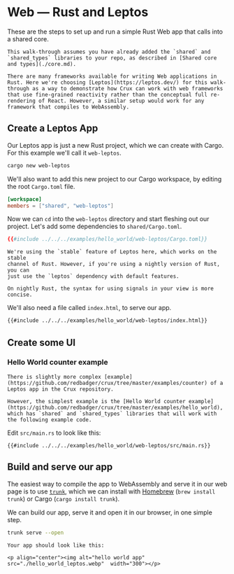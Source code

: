 # Web — Rust and Leptos

These are the steps to set up and run a simple Rust Web app that calls into a
shared core.

```admonish
This walk-through assumes you have already added the `shared` and `shared_types` libraries to your repo, as described in [Shared core and types](./core.md).
```

```admonish info
There are many frameworks available for writing Web applications in Rust. Here we're choosing [Leptos](https://leptos.dev/) for this walk-through as a way to demonstrate how Crux can work with web frameworks that use fine-grained reactivity rather than the conceptual full re-rendering of React. However, a similar setup would work for any framework that compiles to WebAssembly.
```

## Create a Leptos App

Our Leptos app is just a new Rust project, which we can create with Cargo. For
this example we'll call it `web-leptos`.

```sh
cargo new web-leptos
```

We'll also want to add this new project to our Cargo workspace, by editing the
root `Cargo.toml` file.

```toml
[workspace]
members = ["shared", "web-leptos"]
```

Now we can `cd` into the `web-leptos` directory and start fleshing out our
project. Let's add some dependencies to `shared/Cargo.toml`.

```toml
{{#include ../../../examples/hello_world/web-leptos/Cargo.toml}}
```

```admonish note
We're using the `stable` feature of Leptos here, which works on the stable
channel of Rust. However, if you're using a nightly version of Rust, you can
just use the `leptos` dependency with default features.

On nightly Rust, the syntax for using signals in your view is more concise.
```

We'll also need a file called `index.html`, to serve our app.

```html
{{#include ../../../examples/hello_world/web-leptos/index.html}}
```

## Create some UI

### Hello World counter example

```admonish example
There is slightly more complex [example](https://github.com/redbadger/crux/tree/master/examples/counter) of a Leptos app in the Crux repository.

However, the simplest example is the [Hello World counter example](https://github.com/redbadger/crux/tree/master/examples/hello_world), which has `shared` and `shared_types` libraries that will work with the following example code.
```

Edit `src/main.rs` to look like this:

```rust,noplayground
{{#include ../../../examples/hello_world/web-leptos/src/main.rs}}
```

## Build and serve our app

The easiest way to compile the app to WebAssembly and serve it in our web page
is to use [`trunk`](https://trunkrs.dev/), which we can install with
[Homebrew](https://brew.sh/) (`brew install trunk`) or Cargo
(`cargo install trunk`).

We can build our app, serve it and open it in our browser, in one simple step.

```sh
trunk serve --open
```

```admonish success
Your app should look like this:

<p align="center"><img alt="hello world app" src="./hello_world_leptos.webp"  width="300"></p>
```
